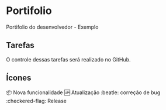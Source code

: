 # Portifolio
Portifolio do desenvolvedor - Exemplo

## Tarefas 
O controle dessas tarefas será realizado no GitHub.

## Ícones 
:package: Nova funcionalidade
:up: Atualização
:beatle: correção de bug
:checkered-flag: Release
